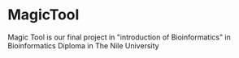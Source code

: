 # MagicTool
Magic Tool is our final project in "introduction of Bioinformatics" in Bioinformatics Diploma in The Nile University
